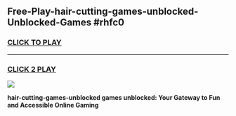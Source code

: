
## Free-Play-hair-cutting-games-unblocked-Unblocked-Games #rhfc0
<h3>
<a href="https://news.freeplayer.one?title=hair-cutting-games-unblocked&ref=8M">CLICK TO PLAY</a></h3>
<hr>

<h3>
<a href="https://news.freeplayer.one?title=hair-cutting-games-unblocked&ref=8M">CLICK 2 PLAY</a>
  
</h3>

<a href="https://news.freeplayer.one?title=hair-cutting-games-unblocked&ref=8M"><img src="https://clearcache.store/games.png"></a>


**hair-cutting-games-unblocked games unblocked: Your Gateway to Fun and Accessible Online Gaming**
